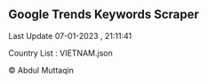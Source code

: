 

## Google Trends Keywords Scraper 
 
Last Update 07-01-2023 , 21:11:41

Country List :
VIETNAM.json



© Abdul Muttaqin 
